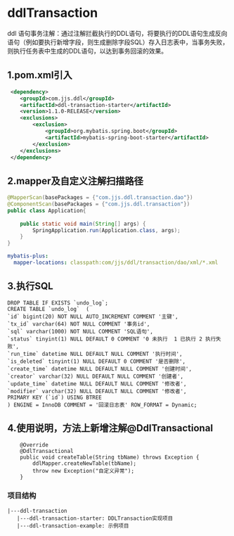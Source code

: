 # ddlTransaction 

ddl 语句事务注解：通过注解拦截执行的DDL语句，将要执行的DDL语句生成反向语句（例如要执行新增字段，则生成删除字段SQL）存入日志表中，当事务失败，则执行任务表中生成的DDL语句，以达到事务回滚的效果。

## 1.pom.xml引入
```xml
 <dependency>
    <groupId>com.jjs.ddl</groupId>
    <artifactId>ddl-transaction-starter</artifactId>
    <version>1.1.0-RELEASE</version>
    <exclusions>
        <exclusion>
            <groupId>org.mybatis.spring.boot</groupId>
            <artifactId>mybatis-spring-boot-starter</artifactId>
        </exclusion>
    </exclusions>
 </dependency>
```


## 2.mapper及自定义注解扫描路径
```java
@MapperScan(basePackages = {"com.jjs.ddl.transaction.dao"})
@ComponentScan(basePackages = {"com.jjs.ddl.transaction"})
public class Application{
    
    public static void main(String[] args) {
        SpringApplication.run(Application.class, args);
    }
}
```

```yml
mybatis-plus:
  mapper-locations: classpath:com/jjs/ddl/transaction/dao/xml/*.xml

```

## 3.执行SQL
```
DROP TABLE IF EXISTS `undo_log`;
CREATE TABLE `undo_log`  (
`id` bigint(20) NOT NULL AUTO_INCREMENT COMMENT '主键',
`tx_id` varchar(64) NOT NULL COMMENT '事务id',
`sql` varchar(1000) NOT NULL COMMENT 'SQL语句',
`status` tinyint(1) NULL DEFAULT 0 COMMENT '0 未执行  1 已执行 2 执行失败',
`run_time` datetime NULL DEFAULT NULL COMMENT '执行时间',
`is_deleted` tinyint(1) NULL DEFAULT 0 COMMENT '是否删除',
`create_time` datetime NULL DEFAULT NULL COMMENT '创建时间',
`creator` varchar(32) NULL DEFAULT NULL COMMENT '创建者',
`update_time` datetime NULL DEFAULT NULL COMMENT '修改者',
`modifier` varchar(32) NULL DEFAULT NULL COMMENT '修改者',
PRIMARY KEY (`id`) USING BTREE
) ENGINE = InnoDB COMMENT = '回滚日志表' ROW_FORMAT = Dynamic;

```

## 4.使用说明，方法上新增注解@DdlTransactional
```text
    @Override
    @DdlTransactional
    public void createTable(String tbName) throws Exception {
        ddlMapper.createNewTable(tbName);
        throw new Exception("自定义异常");
    }
```

### 项目结构
    
    |---ddl-transaction
       |---ddl-transaction-starter: DDLTransaction实现项目
       |---ddl-transaction-example: 示例项目 